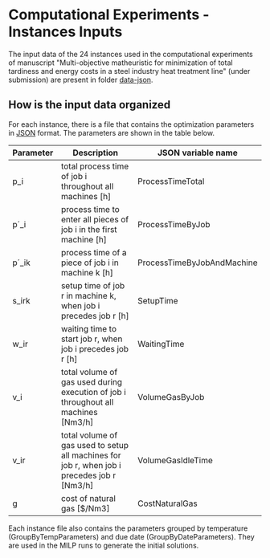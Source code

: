 # Computational Experiments - Instances Inputs

The input data of the 24 instances used in the computational experiments of manuscript "Multi-objective matheuristic for minimization of total tardiness and energy costs in a steel industry heat treatment line" (under submission) are present in folder [data-json](data-json).

## How is the input data organized

For each instance, there is a file that contains the optimization parameters in [JSON](https://www.json.org/json-en.html) format. The parameters are shown in the table below.

| Parameter | Description | JSON variable name |
|-|-|-|
| p_i | total process time of job i throughout all machines [h] | ProcessTimeTotal |
| p´_i | process time to enter all pieces of job i in the first machine [h] | ProcessTimeByJob |
| p´_ik | process time of a piece of job i in machine k [h] | ProcessTimeByJobAndMachine |
| s_irk | setup time of job r in machine k, when job i precedes job r [h] | SetupTime |
| w_ir | waiting time to start job r, when job i precedes job r [h] | WaitingTime |
| v_i | total volume of gas used during execution of job i throughout all machines [Nm3/h] | VolumeGasByJob |
| v_ir | total volume of gas used to setup all machines for job r, when job i precedes job r [Nm3/h] | VolumeGasIdleTime |
| g | cost of natural gas [$/Nm3] | CostNaturalGas |

Each instance file also contains the parameters grouped by temperature (GroupByTempParameters) and due date (GroupByDateParameters). They are used in the MILP runs to generate the initial solutions.
